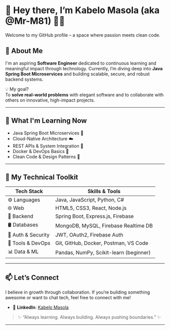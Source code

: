# 👋 Hey there, I’m Kabelo Masola (aka @Mr-M81) 👨‍💻

Welcome to my GitHub profile – a space where passion meets clean code.

## 🚀 About Me
I'm an aspiring **Software Engineer** dedicated to continuous learning and meaningful impact through technology. Currently, I’m diving deep into **Java Spring Boot Microservices** and building scalable, secure, and robust backend systems.

💡 My goal?  
To **solve real-world problems** with elegant software and to collaborate with others on innovative, high-impact projects.

---

## 🧠 What I'm Learning Now
- Java Spring Boot Microservices 🧩  
- Cloud-Native Architecture ☁️  
- REST APIs & System Integration 🔌  
- Docker & DevOps Basics 🐳  
- Clean Code & Design Patterns 📐

---

## 💼 My Technical Toolkit

| Tech Stack         | Skills & Tools                            |
|--------------------|--------------------------------------------|
| ⚙️ Languages       | Java, JavaScript, Python, C#               |
| 🌐 Web             | HTML5, CSS3, React, Node.js               |
| 🧰 Backend         | Spring Boot, Express.js, Firebase         |
| 🛢️ Databases       | MongoDB, MySQL, Firebase Realtime DB       |
| 🔐 Auth & Security | JWT, OAuth2, Firebase Auth                |
| 🔧 Tools & DevOps  | Git, GitHub, Docker, Postman, VS Code     |
| 📊 Data & ML       | Pandas, NumPy, Scikit-learn (beginner)     |

---

## 📫 Let’s Connect

I believe in growth through collaboration. If you’re building something awesome or want to chat tech, feel free to connect with me!
- 💼 **LinkedIn**: [Kabelo Masola](https://www.linkedin.com/in/kabelo-masola-0476902a3/)

> ✨ “Always learning. Always building. Always pushing boundaries.” ✨

---

<!---
Mr-M81/Mr-M81 is a ✨ special ✨ repository because its `README.md` (this file) appears on your GitHub profile.
You can click the Preview link to take a look at your changes.
--->
